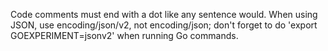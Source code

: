Code comments must end with a dot like any sentence would. When using JSON, use encoding/json/v2, not encoding/json; don't forget to do 'export GOEXPERIMENT=jsonv2' when running Go commands.
